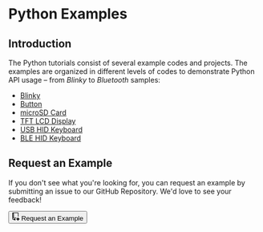 # Python Examples

## Introduction

The Python tutorials consist of several example codes and projects. The examples are organized in different levels of codes to demonstrate Python API usage – from *Blinky* to *Bluetooth* samples:

* [Blinky](blinky.md)
* [Button](button.md)
* [microSD Card](microsd.md)
* [TFT LCD Display](lcd.md)
* [USB HID Keyboard](usb-keyboard.md)
* [BLE HID Keyboard](ble-keyboard.md)

## Request an Example

If you don't see what you're looking for, you can request an example by submitting an issue to our GitHub Repository. We'd love to see your feedback!

<a href="https://github.com/makerdiary/nrf52840-m2-devkit/issues/new?title=Python%20Example%20Request:%20%3Ctitle%3E"><button class="md-issue-button md-issue-button--primary"><svg xmlns="http://www.w3.org/2000/svg" viewBox="0 0 14 16" width="14" height="16"><path fill-rule="evenodd" d="M12 8V1c0-.55-.45-1-1-1H1C.45 0 0 .45 0 1v12c0 .55.45 1 1 1h2v2l1.5-1.5L6 16v-4H3v1H1v-2h7v-1H2V1h9v7h1zM4 2H3v1h1V2zM3 4h1v1H3V4zm1 2H3v1h1V6zm0 3H3V8h1v1zm6 3H8v2h2v2h2v-2h2v-2h-2v-2h-2v2z"></path></svg> Request an Example</button></a>